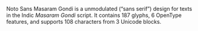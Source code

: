 Noto Sans Masaram Gondi is a unmodulated (“sans serif”) design for texts in the Indic _Masaram Gondi_ script. It contains 187 glyphs, 6 OpenType features, and supports 108 characters from 3 Unicode blocks.